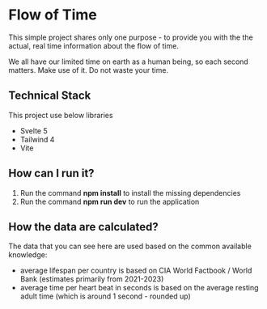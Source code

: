 # Flow of Time

This simple project shares only one purpose - to provide you with the the actual, real time information about the flow of time.

We all have our limited time on earth as a human being, so each second matters. Make use of it. Do not waste your time.

## Technical Stack

This project use below libraries

- Svelte 5
- Tailwind 4
- Vite

## How can I run it?

1. Run the command **npm install** to install the missing dependencies
2. Run the command **npm run dev** to run the application

## How the data are calculated?

The data that you can see here are used based on the common available knowledge:

- average lifespan per country is based on CIA World Factbook / World Bank (estimates primarily from 2021-2023)
- average time per heart beat in seconds is based on the average resting adult time (which is around 1 second - rounded up)
